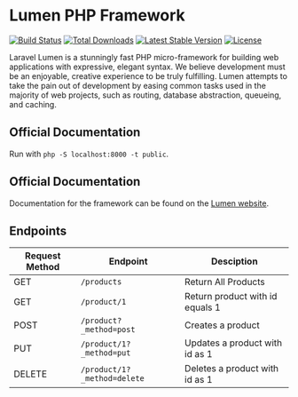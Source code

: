 # Lumen PHP Framework

[![Build Status](https://travis-ci.org/laravel/lumen-framework.svg)](https://travis-ci.org/laravel/lumen-framework)
[![Total Downloads](https://img.shields.io/packagist/dt/laravel/framework)](https://packagist.org/packages/laravel/lumen-framework)
[![Latest Stable Version](https://img.shields.io/packagist/v/laravel/framework)](https://packagist.org/packages/laravel/lumen-framework)
[![License](https://img.shields.io/packagist/l/laravel/framework)](https://packagist.org/packages/laravel/lumen-framework)

Laravel Lumen is a stunningly fast PHP micro-framework for building web applications with expressive, elegant syntax. We believe development must be an enjoyable, creative experience to be truly fulfilling. Lumen attempts to take the pain out of development by easing common tasks used in the majority of web projects, such as routing, database abstraction, queueing, and caching.

## Official Documentation

Run with `php -S localhost:8000 -t public`.

## Official Documentation

Documentation for the framework can be found on the [Lumen website](https://lumen.laravel.com/docs).

## Endpoints



|    Request Method            |Endpoint                          |Desciption                         |
|----------------|-------------------------------|-----------------------------|
|GET|`/products`            |Return All Products            |
|GET|`/product/1`            |Return product with id equals 1            |
|POST          |`/product?_method=post`|Creates a product|
|PUT          |`/product/1?_method=put`|Updates a product with id as 1|
|DELETE          |`/product/1?_method=delete`|Deletes a product with id as 1|